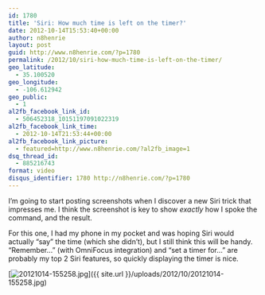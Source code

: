 ```yaml
---
id: 1780
title: 'Siri: How much time is left on the timer?'
date: 2012-10-14T15:53:40+00:00
author: n8henrie
layout: post
guid: http://www.n8henrie.com/?p=1780
permalink: /2012/10/siri-how-much-time-is-left-on-the-timer/
geo_latitude:
  - 35.100520
geo_longitude:
  - -106.612942
geo_public:
  - 1
al2fb_facebook_link_id:
  - 506452318_10151197091022319
al2fb_facebook_link_time:
  - 2012-10-14T21:53:44+00:00
al2fb_facebook_link_picture:
  - featured=http://www.n8henrie.com/?al2fb_image=1
dsq_thread_id:
  - 885216743
format: video
disqus_identifier: 1780 http://n8henrie.com/?p=1780
---
```

I&#8217;m going to start posting screenshots when I discover a new Siri trick that impresses me. I think the screenshot is key to show _exactly_ how I spoke the command, and the result.
  
<!--more-->


  
For this one, I had my phone in my pocket and was hoping Siri would actually &#8220;say&#8221; the time (which she didn&#8217;t), but I still think this will be handy. &#8220;Remember&#8230;&#8221; (with OmniFocus integration) and &#8220;set a timer for&#8230;&#8221; are probably my top 2 Siri features, so quickly displaying the timer is nice. 

[<img src="{{ site.url }}/uploads/2012/10/20121014-155258.jpg" alt="20121014-155258.jpg" class="alignnone size-full" />]({{ site.url }}/uploads/2012/10/20121014-155258.jpg)